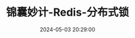 ---
title: 锦囊妙计-Redis-分布式锁
date: 2024-05-03 20:29:00
tags: 
  - Redis 
categories: 
  - Interview
password: zzy   
message: 会员文档
---